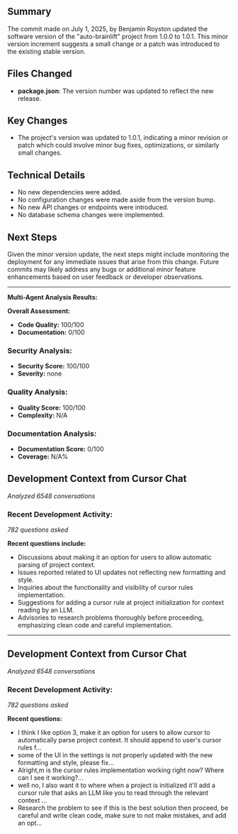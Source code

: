 ## Summary
The commit made on July 1, 2025, by Benjamin Royston updated the software version of the "auto-brainlift" project from 1.0.0 to 1.0.1. This minor version increment suggests a small change or a patch was introduced to the existing stable version.

## Files Changed
- **package.json**: The version number was updated to reflect the new release.

## Key Changes
- The project's version was updated to 1.0.1, indicating a minor revision or patch which could involve minor bug fixes, optimizations, or similarly small changes.

## Technical Details
- No new dependencies were added.
- No configuration changes were made aside from the version bump.
- No new API changes or endpoints were introduced.
- No database schema changes were implemented.

## Next Steps
Given the minor version update, the next steps might include monitoring the deployment for any immediate issues that arise from this change. Future commits may likely address any bugs or additional minor feature enhancements based on user feedback or developer observations.

---

**Multi-Agent Analysis Results:**

**Overall Assessment:** 
- **Code Quality:** 100/100
- **Documentation:** 0/100

### Security Analysis:
- **Security Score:** 100/100
- **Severity:** none

### Quality Analysis:
- **Quality Score:** 100/100
- **Complexity:** N/A

### Documentation Analysis:
- **Documentation Score:** 0/100
- **Coverage:** N/A%

## Development Context from Cursor Chat
*Analyzed 6548 conversations*

### Recent Development Activity:
*782 questions asked*

**Recent questions include:**
- Discussions about making it an option for users to allow automatic parsing of project context.
- Issues reported related to UI updates not reflecting new formatting and style.
- Inquiries about the functionality and visibility of cursor rules implementation.
- Suggestions for adding a cursor rule at project initialization for context reading by an LLM.
- Advisories to research problems thoroughly before proceeding, emphasizing clean code and careful implementation.

---
## Development Context from Cursor Chat
*Analyzed 6548 conversations*

### Recent Development Activity:
*782 questions asked*

**Recent questions:**
- I think I like option 3, make it an option for users to allow cursor to automatically parse project context. It should append to user's cursor rules f...
- some of the UI in the settings is not properly updated with the new formatting and style, please fix...
- Alright,m is the cursor rules implementation working right now? Where can I see it working?...
- well no, I also want it to where when a project is initialized it'll add a cursor rule that asks an LLM like you to read through the relevant context ...
- Research the problem to see if this is the best solution then proceed, be careful and write clean code, make sure to not make mistakes, and add an opt...
